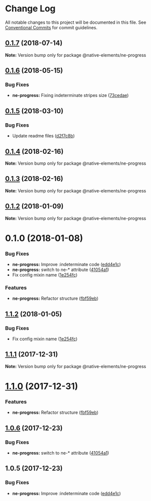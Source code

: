 # Change Log

All notable changes to this project will be documented in this file.
See [Conventional Commits](https://conventionalcommits.org) for commit guidelines.

<a name="0.1.7"></a>
## [0.1.7](https://github.com/equinusocio/native-elements/tree/master/elements/ne-progress/compare/@native-elements/ne-progress@0.1.6...@native-elements/ne-progress@0.1.7) (2018-07-14)




**Note:** Version bump only for package @native-elements/ne-progress

<a name="0.1.6"></a>
## [0.1.6](https://github.com/equinusocio/native-elements/tree/master/elements/ne-progress/compare/@native-elements/ne-progress@0.1.5...@native-elements/ne-progress@0.1.6) (2018-05-15)


### Bug Fixes

* **ne-progress:** Fixing indeterminate stripes size ([73cedae](https://github.com/equinusocio/native-elements/tree/master/elements/ne-progress/commit/73cedae))




<a name="0.1.5"></a>
## [0.1.5](https://github.com/equinusocio/native-elements/tree/master/elements/ne-progress/compare/@native-elements/ne-progress@0.1.4...@native-elements/ne-progress@0.1.5) (2018-03-10)


### Bug Fixes

* Update readme files ([d2f7c8b](https://github.com/equinusocio/native-elements/tree/master/elements/ne-progress/commit/d2f7c8b))




<a name="0.1.4"></a>
## [0.1.4](https://github.com/equinusocio/native-elements/tree/master/elements/ne-progress/compare/@native-elements/ne-progress@0.1.3...@native-elements/ne-progress@0.1.4) (2018-02-16)




**Note:** Version bump only for package @native-elements/ne-progress

<a name="0.1.3"></a>
## [0.1.3](https://github.com/equinusocio/native-elements/tree/master/elements/ne-progress/compare/@native-elements/ne-progress@0.1.2...@native-elements/ne-progress@0.1.3) (2018-02-16)




**Note:** Version bump only for package @native-elements/ne-progress

<a name="0.1.2"></a>
## [0.1.2](https://github.com/equinusocio/native-elements/tree/master/elements/ne-progress/compare/@native-elements/ne-progress@0.1.0...@native-elements/ne-progress@0.1.2) (2018-01-09)




**Note:** Version bump only for package @native-elements/ne-progress

<a name="0.1.0"></a>
# 0.1.0 (2018-01-08)


### Bug Fixes

* **ne-progress:** Improve :indeterminate code ([edd4e1c](https://github.com/equinusocio/native-elements/tree/master/elements/ne-progress/commit/edd4e1c))
* **ne-progress:** switch to ne-* attribute ([41054a1](https://github.com/equinusocio/native-elements/tree/master/elements/ne-progress/commit/41054a1))
* Fix config mixin name ([1e254fc](https://github.com/equinusocio/native-elements/tree/master/elements/ne-progress/commit/1e254fc))


### Features

* **ne-progress:** Refactor structure ([fbf59eb](https://github.com/equinusocio/native-elements/tree/master/elements/ne-progress/commit/fbf59eb))




<a name="1.1.2"></a>
## [1.1.2](https://github.com/equinusocio/native-elements/tree/master/elements/ne-progress/compare/@native-elements/ne-progress@1.1.1...@native-elements/ne-progress@1.1.2) (2018-01-05)


### Bug Fixes

* Fix config mixin name ([1e254fc](https://github.com/equinusocio/native-elements/tree/master/elements/ne-progress/commit/1e254fc))




<a name="1.1.1"></a>
## [1.1.1](https://github.com/equinusocio/native-elements/tree/master/elements/ne-progress/compare/@native-elements/ne-progress@1.1.0...@native-elements/ne-progress@1.1.1) (2017-12-31)




**Note:** Version bump only for package @native-elements/ne-progress

<a name="1.1.0"></a>
# [1.1.0](https://github.com/equinusocio/native-elements/tree/master/elements/ne-progress/compare/@native-elements/ne-progress@1.0.6...@native-elements/ne-progress@1.1.0) (2017-12-31)


### Features

* **ne-progress:** Refactor structure ([fbf59eb](https://github.com/equinusocio/native-elements/tree/master/elements/ne-progress/commit/fbf59eb))




<a name="1.0.6"></a>
## [1.0.6](https://github.com/equinusocio/native-elements/tree/master/elements/ne-progress/compare/@native-elements/ne-progress@1.0.5...@native-elements/ne-progress@1.0.6) (2017-12-23)


### Bug Fixes

* **ne-progress:** switch to ne-* attribute ([41054a1](https://github.com/equinusocio/native-elements/tree/master/elements/ne-progress/commit/41054a1))




<a name="1.0.5"></a>
## 1.0.5 (2017-12-23)


### Bug Fixes

* **ne-progress:** Improve :indeterminate code ([edd4e1c](https://github.com/equinusocio/native-elements/tree/master/elements/ne-progress/commit/edd4e1c))
